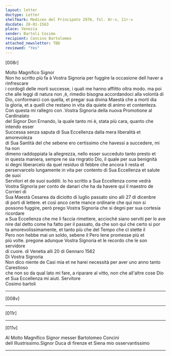 ```yaml
---
layout: letter
doctype: Letter
shelfmark: Mediceo del Principato 2976, fol. 8r-v, 11r-v
docdate: 20-01-1563
place: Venezia
sender: Bartoli Cosimo
recipient: Concino Bartolomeo
attached_newsletter: TBD
reviewed: "Yes"
---
```


[008r]  
  
  
Molto Magnifico Signor   
Non ho scritto più fa à Vostra Signoria per fuggire la occasione dell haver a rinfrescare  
i cordogli delle morti successe, i quali me hanno afflitto oltra modo. ma poi  
che alle leggi di natura non ,è, rimedio bisogna accordandoci alla volontà di  
Dio, conformarci con quella, et pregar sua divina Maestà che a morti dia  
la gloria, et a quelli che restano in vita dia quiete di animo et contenteza.  
Con questa mi rallegro con .Vostra Signoria della nuova Promotione al Cardinalato  
del Signor Don Ernando, la quale tanto mi è, stata più cara, quanto che intendo esser  
Successa senza saputa di Sua Eccellenza dalla mera liberalità et amorevoleza  
di Sua Santità del che sebene ero certissimo che havessi a succedere, mi ha non  
dimeno raddoppiata la allegrezza, nello esser succeduto tanto presto et  
in questa maniera, sempre ne sia ringratio Dio, il quale per sua benignità  
si degni liberarcelo da quel residuo di febbre che ancora li resta et  
perservarcelo lungamente in vita per contento di Sua Eccellenza et salute de suoi  
Servitori et de suoi sudditi. Io ho scritto a Sua Eccellenza come vedrà  
Vostra Signoria per conto de danari che ha da havere qui il maestro de Corrieri di  
Sua Maestà Cesarea da diciotto di luglio passato sino alli 27 di dicenbre  
di porti di lettere. et così anco certe mance ordinarie che qui non si  
possono fuggire, però prego Vostra Signoria che si degni per sua cortesia ricordare  
a Sua Eccellenza che me li faccia rimettere, accioché siano serviti per lo ave  
nire dal detto come ha fatto per il passato, da che son qui che certo si por  
ta amorevolissimamente, et tanto più che del Tempo che ci stette il  
Pero non hebbe mai un soldo, sebene il Pero lene promesse più et  
più volte. pregone adunque Vostra Signoria et le recordo che le son servidore  
di cuore. di Venetia alli 20 di Gennaro 1562  
Di Vostra Signoria  
Non dico niente de Casi mia et ne harei necessità per aver uno anno tanto Carestioso  
che non so da qual lato mi fare, a riparare al vitto, non che all'altre cose Dio  
et Sua Eccellenza mi aiuti. Servitore  
Cosimo bartoli  
  
---  

[008v]  
  
  
  
---  

[011r]  
  
  
  
---  

[011v]  
  
  
Al Molto Magnifico Signor messer Bartolomeo Concini  
dell Illustrissimo.Signor Duca di firenze et Siena mio osservantissimo  
  
---  

